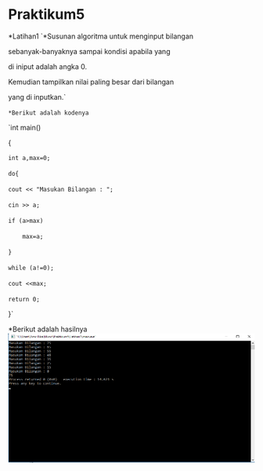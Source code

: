 # Praktikum5

*Latihan1
`*Susunan algoritma untuk menginput bilangan 

 sebanyak-banyaknya sampai kondisi apabila yang 

 di iniput adalah angka 0.

 Kemudian tampilkan nilai paling besar dari bilangan 

 yang di inputkan.`

`*Berikut adalah kodenya`

 `int main()

{

    int a,max=0;

    do{

    cout << "Masukan Bilangan : ";

    cin >> a;

    if (a>max)

        max=a;

    }

    while (a!=0);

    cout <<max;

    return 0;

}`

*Berikut adalah hasilnya
 ![img](https://raw.githubusercontent.com/amirudin742/Praktikum5/master/Hasil1.png)

